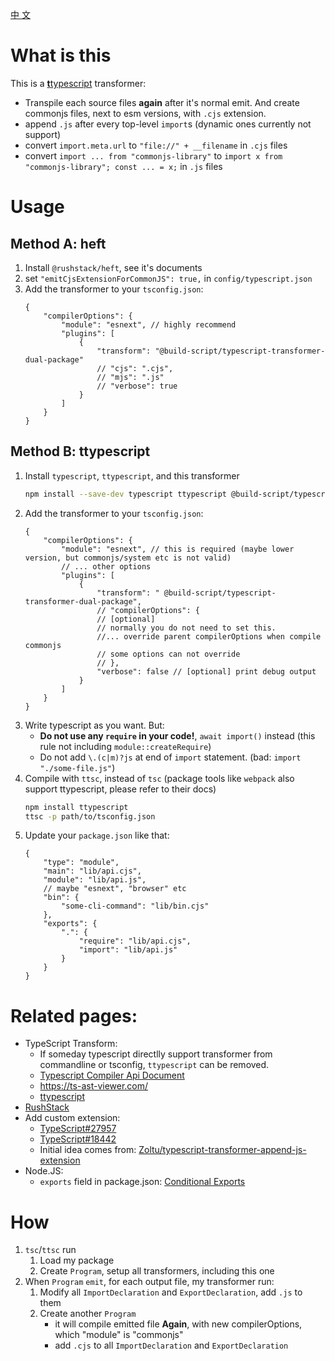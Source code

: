 [中 文](./README.cn.md)

# What is this

This is a [**t**typescript](https://github.com/cevek/ttypescript/) transformer:

-   Transpile each source files **again** after it's normal emit. And create commonjs files, next to esm versions, with `.cjs` extension.
-   append `.js` after every top-level `import`s (dynamic ones currently not support)
-   convert `import.meta.url` to `"file://" + __filename` in `.cjs` files
-   convert `import ... from "commonjs-library"` to `import x from "commonjs-library"; const ... = x;` in `.js` files

# Usage

## Method A: heft

1. Install `@rushstack/heft`, see it's documents
2. set `"emitCjsExtensionForCommonJS": true,` in `config/typescript.json`
3. Add the transformer to your `tsconfig.json`:
    ```jsonc
    {
    	"compilerOptions": {
    		"module": "esnext", // highly recommend
    		"plugins": [
    			{
    				"transform": "@build-script/typescript-transformer-dual-package"
    				// "cjs": ".cjs",
    				// "mjs": ".js"
    				// "verbose": true
    			}
    		]
    	}
    }
    ```

## Method B: ttypescript

1. Install `typescript`, `ttypescript`, and this transformer
    ```bash
    npm install --save-dev typescript ttypescript @build-script/typescript-transformer-dual-package
    ```
1. Add the transformer to your `tsconfig.json`:
    ```jsonc
    {
    	"compilerOptions": {
    		"module": "esnext", // this is required (maybe lower version, but commonjs/system etc is not valid)
    		// ... other options
    		"plugins": [
    			{
    				"transform": " @build-script/typescript-transformer-dual-package",
    				// "compilerOptions": {
    				// [optional]
    				// normally you do not need to set this.
    				//... override parent compilerOptions when compile commonjs
    				// some options can not override
    				// },
    				"verbose": false // [optional] print debug output
    			}
    		]
    	}
    }
    ```
1. Write typescript as you want. But:
    - **Do not use any `require` in your code!**, `await import()` instead (this rule not including `module::createRequire`)
    - Do not add `\.(c|m)?js` at end of `import` statement. (bad: `import "./some-file.js"`)
1. Compile with `ttsc`, instead of `tsc` (package tools like `webpack` also support ttypescript, please refer to their docs)
    ```bash
    npm install ttypescript
    ttsc -p path/to/tsconfig.json
    ```
1. Update your `package.json` like that:
    ```jsonc
    {
    	"type": "module",
    	"main": "lib/api.cjs",
    	"module": "lib/api.js",
    	// maybe "esnext", "browser" etc
    	"bin": {
    		"some-cli-command": "lib/bin.cjs"
    	},
    	"exports": {
    		".": {
    			"require": "lib/api.cjs",
    			"import": "lib/api.js"
    		}
    	}
    }
    ```

# Related pages:

-   TypeScript Transform:
    -   If someday typescript directlly support transformer from commandline or tsconfig, `ttypescript` can be removed.
    -   [Typescript Compiler Api Document](https://github.com/microsoft/TypeScript/wiki/Using-the-Compiler-API)
    -   https://ts-ast-viewer.com/
    -   [ttypescript](https://github.com/cevek/ttypescript)
-   [RushStack](https://rushstack.io/)
-   Add custom extension:
    -   [TypeScript#27957](https://github.com/microsoft/TypeScript/issues/27957)
    -   [TypeScript#18442](https://github.com/microsoft/TypeScript/issues/18442)
    -   Initial idea comes from: [Zoltu/typescript-transformer-append-js-extension](Zoltu/typescript-transformer-append-js-extension)
-   Node.JS:
    -   `exports` field in package.json: [Conditional Exports](https://nodejs.org/api/esm.html#esm_conditional_exports)

# How

1. `tsc`/`ttsc` run
    1. Load my package
    1. Create `Program`, setup all transformers, including this one
1. When `Program` `emit`, for each output file, my transformer run:
    1. Modify all `ImportDeclaration` and `ExportDeclaration`, add `.js` to them
    1. Create another `Program`
        - it will compile emitted file **Again**, with new compilerOptions, which "module" is "commonjs"
        - add `.cjs` to all `ImportDeclaration` and `ExportDeclaration`
